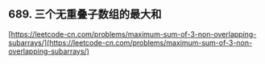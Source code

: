 **689. 三个无重叠子数组的最大和**  
---
[https://leetcode-cn.com/problems/maximum-sum-of-3-non-overlapping-subarrays/](https://leetcode-cn.com/problems/maximum-sum-of-3-non-overlapping-subarrays/)  
